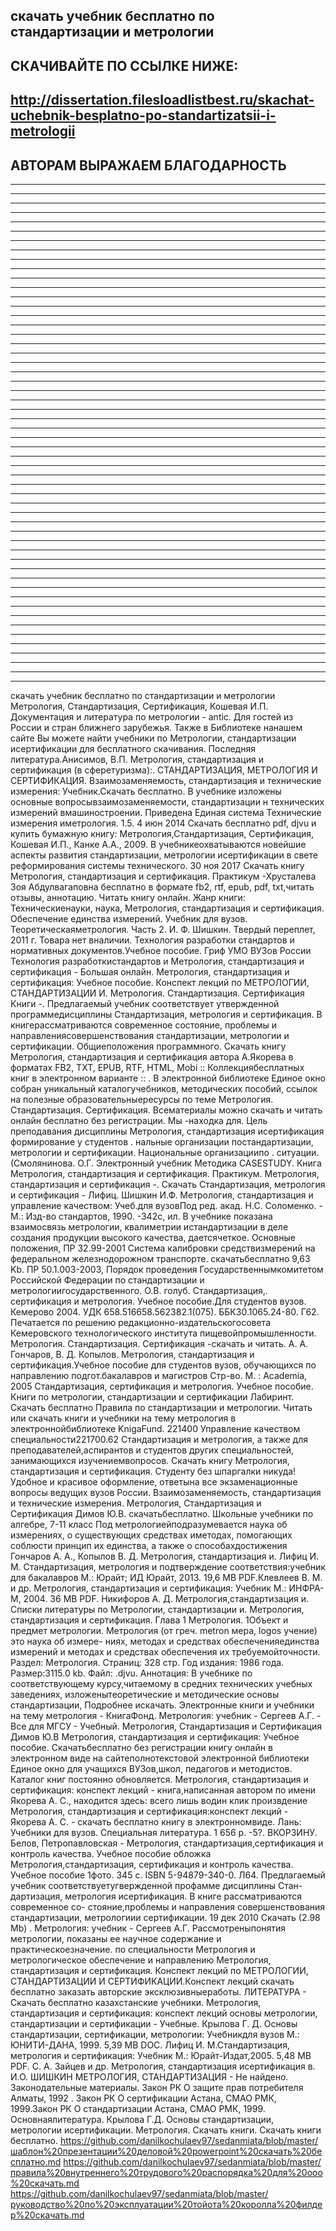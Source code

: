 скачать учебник бесплатно по стандартизации и метрологии
--------------------------------------------------
СКАЧИВАЙТЕ ПО ССЫЛКЕ НИЖЕ:
--------------------------------------------------
http://dissertation.filesloadlistbest.ru/skachat-uchebnik-besplatno-po-standartizatsii-i-metrologii
--------------------------------------------------
АВТОРАМ ВЫРАЖАЕМ БЛАГОДАРНОСТЬ
--------------------------------------------------
--------------------------------------------------
--------------------------------------------------
--------------------------------------------------
--------------------------------------------------
--------------------------------------------------
--------------------------------------------------
--------------------------------------------------
--------------------------------------------------
--------------------------------------------------
--------------------------------------------------
--------------------------------------------------
--------------------------------------------------
--------------------------------------------------
--------------------------------------------------
--------------------------------------------------
--------------------------------------------------
--------------------------------------------------
--------------------------------------------------
--------------------------------------------------
--------------------------------------------------
--------------------------------------------------
--------------------------------------------------
--------------------------------------------------
--------------------------------------------------
--------------------------------------------------
--------------------------------------------------
--------------------------------------------------
--------------------------------------------------
--------------------------------------------------
--------------------------------------------------
--------------------------------------------------
--------------------------------------------------
--------------------------------------------------
--------------------------------------------------
--------------------------------------------------
--------------------------------------------------
--------------------------------------------------
--------------------------------------------------
--------------------------------------------------
--------------------------------------------------
--------------------------------------------------
--------------------------------------------------
--------------------------------------------------
--------------------------------------------------
--------------------------------------------------
--------------------------------------------------
--------------------------------------------------
--------------------------------------------------
--------------------------------------------------
--------------------------------------------------
--------------------------------------------------
--------------------------------------------------
--------------------------------------------------
--------------------------------------------------
скачать учебник бесплатно по стандартизации и метрологии Метрология, Стандартизация, Сертификация, Кошевая И.П. Документация и литература по метрологии - antic. Для гостей из России и стран ближнего зарубежья. Также в Библиотеке нанашем сайте Вы можете найти учебники по Метрологии, стандартизации исертификации для бесплатного скачивания. Последняя литература.Анисимов, В.П. Метрология, стандартизация и сертификация (в сферетуризма):. СТАНДАРТИЗАЦИЯ, МЕТРОЛОГИЯ И СЕРТИФИКАЦИЯ. Взаимозаменяемость, стандартизация и технические измерения: Учебник.Скачать бесплатно.  В учебнике изложены основные вопросывзаимозаменяемости, стандартизации н технических измерений вмашиностроении. Приведена Единая система  Технические измерения иметрология. 1.5. 4 июн 2014  Скачать бесплатно pdf, djvu и купить бумажную книгу: Метрология,Стандартизация, Сертификация, Кошевая И.П., Канке А.А., 2009. В учебникеохватываются новейшие аспекты развития стандартизации, метрологии исертификации в свете реформирования системы технического. 30 ноя 2017  Скачать книгу Метрология, стандартизация и сертификация. Практикум -Хрусталева Зоя Абдулвагаповна бесплатно в формате fb2, rtf, epub, pdf, txt,читать отзывы, аннотацию. Читать книгу онлайн. Жанр книги: Техническиенауки, наука, Метрология, стандартизация и сертификация. Обеспечение единства измерений. Учебник для вузов. Теоретическаяметрология. Часть 2. И. Ф. Шишкин. Твердый переплет, 2011 г. Товара нет вналичии. Технология разработки стандартов и нормативных документов.Учебное пособие. Гриф УМО ВУЗов России  Технология разработкистандартов и
Метрология, стандартизация и сертификация - Большая онлайн. Метрология, стандартизация и сертификация: Учебное пособие. Конспект лекций по МЕТРОЛОГИИ, СТАНДАРТИЗАЦИИ И. Метрология. Стандартизация. Сертификация  Книги -. Предлагаемый учебник соответствует утвержденной программедисциплины Стандартизация, метрология и сертификация. В книгерассматриваются современное состояние, проблемы и направлениясовершенствования стандартизации, метрологии и сертификации. Общиеположения программного. Скачать книгу Метрология, стандартизация и сертификация автора А.Якорева в форматах FB2, TXT, EPUB, RTF, HTML, Mobi :: Коллекциябесплатных книг в электронном варианте :: . В электронной библиотеке Единое окно собран уникальный каталогучебников, методических пособий, ссылок на полезные образовательныересурсы по теме Метрология. Стандартизация. Сертификация. Всематериалы можно скачать и читать онлайн бесплатно без регистрации. Мы -находка для. Цель преподавания дисциплины Метрология, стандартизация исертификация  формирование у студентов . нальные организации постандартизации, метрологии и сертификации. Национальные организациипо . ситуации. (Смолянинова. О.Г. Электронный учебник Методика CASESTUDY.
Книга Метрология, стандартизация и сертификация. Практикум. Метрология, стандартизация и сертификация -. Скачать Стандартизация, метрология и сертификация - Лифиц. Шишкин И.Ф. Метрология, стандартизация и управление качеством: Учеб.для вузовПод ред. акад. Н.С. Соломенко. - М.: Изд-во стандартов, 1990. -342с, ил. В учебнике показана взаимосвязь метрологии, квалиметрии истандартизации в деле создания продукции высокого качества, даетсячеткое. Основные положения, ПР 32.99-2001 Система калибровки средствизмерений на федеральном железнодорожном транспорте. скачатьбесплатно 9,63 Kb. ПР 50.1.003-2003, Порядок проведения Государственнымкомитетом Российской Федерации по стандартизации и метрологиигосударственного. О.В. голуб. Стандартизация,. сертификация и метрология. Учебное пособие.Для студентов вузов. Кемерово 2004. УДК 658.516658.562382.1(075). ББК30.1065.24-80. Г62. Печатается по решению редакционно-издательскогосовета Кемеровского технологического института пищевойпромышленности. Метрология. Стандартизация. Сертификация -скачать и читать. А. А. Гончаров, В. Д. Копылов. Метрология, стандартизация и сертификация.Учебное пособие для студентов вузов, обучающихся по направлению подгот.бакалавров и магистров Стр-во. М. : Academia, 2005
Стандартизация, сертификация и метрология. Учебное пособие. Книги по метрологии, стандартизации и сертификации  Лабиринт. Скачать бесплатно Правила по стандартизации и метрологии. Читать или скачать книги и учебники на тему метрология в электроннойбиблиотеке KnigaFund.  221400 Управление качеством специальности221700.62 Стандартизация и метрология, а также для преподавателей,аспирантов и студентов других специальностей, занимающихся изучениемвопросов. Скачать книгу Метрология, стандартизация и сертификация. Студенту без шпаргалки никуда! Удобное и красивое оформление, ответына все экзаменационные вопросы ведущих вузов России. Взаимозаменяемость, стандартизация и технические измерения. Метрология, Стандартизация и Сертификация Димов Ю.В. скачатьбесплатно.  Школьные учебники по алгебре, 7-11 класс  Под метрологиейподразумевается наука об измерениях, о существующих средствах иметодах, помогающих соблюсти принцип их единства, а также о способахдостижения
Гончаров А. А., Копылов В. Д. Метрология, стандартизация и. Лифиц И. М. Стандартизация, метрология и подтверждение соответствия:учебник для бакалавров  М.: Юрайт; ИД Юрайт, 2013. 19,6 MB PDF.Клевлеев В. М. и др. Метрология, стандартизация и сертификация: Учебник М.: ИНФРА-М, 2004. 36 MB PDF. Никифоров А. Д. Метрология,стандартизация и. Списки литературы по Метрологии, стандартизации и. Метрология, стандартизация и сертификация. Глава 1 Метрология. 1Объект и предмет метрологии. Метрология (от греч. metron мера, logos учение)  это наука об измере- ниях, методах и средствах обеспеченияединства измерений и методах и средствах обеспечения их требуемойточности. Раздел: Метрология. Страниц: 328 стр. Год издания: 1986 года. Размер:3115.0 kb. Файл: .djvu. Аннотация: В учебнике по соответствующему курсу,читаемому в средних технических учебных заведениях, изложенытеоретические и методические основы стандартизации, Подробнее искачать. Электронные книги и учебники на тему метрология - КнигаФонд. Метрология: учебник - Сергеев А.Г. - Все для МГСУ - Учебный. Метрология, Стандартизация и Сертификация Димов Ю.В
Метрология, стандартизация и сертификация: Учебное пособие. Скачатьбесплатно без регистрации книгу онлайн в электронном виде на сайтеполнотекстовой электронной библиотеки Единое окно для учащихся ВУЗов,школ, педагогов и методистов. Каталог книг постоянно обновляется. Метрология, стандартизация и сертификация: конспект лекций - книга,написанная автором по имени Якорева А. С., находится здесь: всего лишь водин клик произвдение  Метрология, стандартизация и сертификация:конспект лекций - Якорева А. С. - скачать бесплатно книгу в электронномвиде. Лань: Учебники для вузов. Специальная литература. 1 656 р. -5?. ВКОРЗИНУ. Белов, Петропавловская - Метрология, стандартизация,сертификация и контроль качества. Учебное пособие обложка Метрология,стандартизация, сертификация и контроль качества. Учебное пособие 1фото. 345 с. ISBN 5-94879-340-0. Л64. Предлагаемый учебник соответствуетугвержденной профамме дисциплины Стан- дартизация, метрология исертификация. В книге рассматриваются современное со- стояние,проблемы и направления совершенствования стандартизации, метрологиии сертификации. 19 дек 2010  Скачать (2.98 Mb) . Метрология: учебник - Сергеев А.Г. Рассмотреныпонятия метрологии, показаны ее научное содержание и практическоезначение.  по специальности Метрология и метрологическое обеспечение и направлению Метрология, стандартизация и сертификация. Конспект лекций по МЕТРОЛОГИИ, СТАНДАРТИЗАЦИИ И СЕРТИФИКАЦИИ.Конспект лекций скачать бесплатно заказать авторские эксклюзивныеработы. ЛИТЕРАТУРА - Скачать бесплатно казахстанские учебники. Метрология, стандартизация и сертификация: конспект лекций
основы метрологии, стандартизации и сертификации - Учебные. Крылова Г. Д. Основы стандартизации, сертификации, метрологии: Учебникдля вузов  М.: ЮНИТИ-ДАНА, 1999. 5,39 MB DOC. Лифиц И. М.Стандартизация, метрология и сертификация: Учебник  М.: Юрайт-Издат,2005. 5,48 MB PDF. С. А. Зайцев и др. Метрология, стандартизация исертификация в. И.О. ШИШКИН МЕТРОЛОГИЯ, СТАНДАРТИЗАЦИЯ  - Не найдено. Законодательные материалы. Закон РК О защите прав потребителя Алматы, 1992 . Закон РК О сертификации  Астана, СМАО РМК, 1999.Закон РК О стандартизации  Астана, СМАО РМК, 1999. Основнаялитература. Крылова Г.Д. Основы стандартизации, метрологии исертификации. Метрология. Скачать книги. Скачать книги бесплатно.
https://github.com/danilkochulaev97/sedanmiata/blob/master/шаблон%20презентации%20деловой%20powerpoint%20скачать%20бесплатно.md
https://github.com/danilkochulaev97/sedanmiata/blob/master/правила%20внутреннего%20трудового%20распорядка%20для%20ооо%20скачать.md
https://github.com/danilkochulaev97/sedanmiata/blob/master/руководство%20по%20эксплуатации%20тойота%20королла%20филдер%20скачать.md